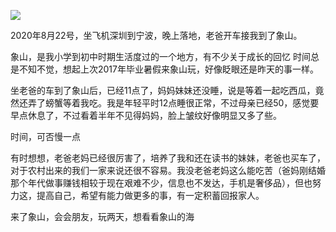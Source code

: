 ![](https://www.narule.net/blog/img/2020-08-23.jpg)



2020年8月22号，坐飞机深圳到宁波，晚上落地，老爸开车接我到了象山。

象山，是我小学到初中时期生活度过的一个地方，有不少关于成长的回忆
时间总是不知不觉，想起上次2017年毕业暑假来象山玩，好像眨眼还是昨天的事一样。

坐老爸的车到了象山后，已经11点了，妈妈妹妹还没睡，说是等着一起吃西瓜，竟然还弄了螃蟹等着我吃。我是年轻平时12点睡很正常，不过母亲已经50，感觉要早点休息了，不过看着半年不见得妈妈，脸上皱纹好像明显又多了些。

时间，可否慢一点



有时想想，老爸老妈已经很厉害了，培养了我和还在读书的妹妹，老爸也买车了，对于农村出来的我们一家来说还很不容易。我没老爸老妈这么能吃苦（爸妈刚结婚那个年代做事赚钱相较于现在艰难不少，信息也不发达，手机是奢侈品），但也努力这，提高自己，希望有能力做更多的事，有一定积蓄回报家人。



来了象山，会会朋友，玩两天，想看看象山的海